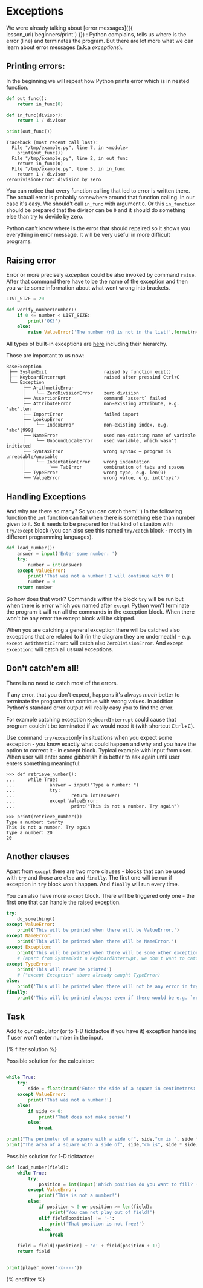 # Exceptions

We were already talking about [error messages]({{ lesson_url('beginners/print') }}) : 
Python complains, tells us where is the error (line) and terminates the program.
But there are lot more what we can learn about error messages (a.k.a *exceptions*).


## Printing errors:

In the beginning we will repeat how Python prints error which is in nested function.


```python
def out_func():
    return in_func(0)

def in_func(divisor):
    return 1 / divisor

print(out_func())
```

<!-- XXX: Highlight the line numbers -->

```pycon
Traceback (most recent call last):          
  File "/tmp/example.py", line 7, in <module>
    print(out_func())
  File "/tmp/example.py", line 2, in out_func
    return in_func(0)
  File "/tmp/example.py", line 5, in in_func
    return 1 / divisor
ZeroDivisionError: division by zero
```

You can notice that every function calling that led to error is written there.
The actuall error is probably somewhere around that function calling.
In our case it's easy. We should't call `in_func` with argument `0`.
Or this `in_function` should be prepared that the divisor can be `0`
and it should do something else than try to devide by zero.

Python can't know where is the error that should repaired so it shows
you everything in error message.
It will be very useful in more difficult programs.


## Raising error

Error or more precisely *exception* could be also invoked by command `raise`.
After that command there have to be the name of the exception and then you write some 
information about what went wrong into brackets.


```python
LIST_SIZE = 20

def verify_number(number):
    if 0 <= number < LIST_SIZE:
        print('OK!')
    else:
        raise ValueError('The number {n} is not in the list!'.format(n=number))
```

All types of built-in exceptions are
[here](https://docs.python.org/3/library/exceptions.html) including their hierarchy.

Those are important to us now:

```plain
BaseException
 ├── SystemExit                     raised by function exit()
 ├── KeyboardInterrupt              raised after pressind Ctrl+C
 ╰── Exception
      ├── ArithmeticError
      │    ╰── ZeroDivisionError    zero division
      ├── AssertionError            command `assert` failed
      ├── AttributeError            non-existing attribute, e.g. 'abc'.len
      ├── ImportError               failed import
      ├── LookupError
      │    ╰── IndexError           non-existing index, e.g. 'abc'[999]
      ├── NameError                 used non-existing name of variable
      │    ╰── UnboundLocalError    used variable, which wasn't initiated
      ├── SyntaxError               wrong syntax – program is unreadable/unusable
      │    ╰── IndentationError     wrong indentation
      │         ╰── TabError        combination of tabs and spaces
      ├── TypeError                 wrong type, e.g. len(9)
      ╰── ValueError                wrong value, e.g. int('xyz')
```


## Handling Exceptions

And why are there so many?
So you can catch them! :)
In the following function the `int` function can 
fail when there is something else than
number given to it. So it needs to be prepared for
that kind of situation with `try/except` block (you can also
see this named `try/catch` block - mostly in different
programming languages).

```python
def load_number():
    answer = input('Enter some number: ')
    try:
        number = int(answer)
    except ValueError:
        print('That was not a number! I will continue with 0')
        number = 0
    return number
```

So how does that work?
Commands within the block `try` will be run but when there is error
which you named after `except` Python won't terminate the program it will
run all the commands in the exception block.
When there won't be any error the except block will be skipped.

When you are catching a general exception there will be
catched also exceptions that are related to it (in the diagram they are underneath) - 
e.g. `except ArithmeticError:` will catch also `ZeroDivisionError`.
And `except Exception:` will catch all ussual exceptions.


## Don't catch'em all!

There is no need to catch most of the errors.

If any error, that you don't expect, happens 
it's always *much* better to terminate the program
than continue with wrong values.
In addition Python's standard error output will
really easy you to find the error.

For example catching exception `KeyboardInterrupt`
could cause that program couldn't be terminated if we would need it
(with shortcut <kbd>Ctrl</kbd>+<kbd>C</kbd>).

Use command `try/except`only in situations when you
expect some exception - you know exactly what could happen
and why and you have the option to correct it - in
except block.
Typical example with input from user. When user will 
enter some gibberish it is better to ask again until
user enters something meaningful:


```pycon
>>> def retrieve_number():
...     while True:
...             answer = input("Type a number: ")
...             try:
...                     return int(answer)
...             except ValueError:
...                     print("This is not a number. Try again")

>>> print(retrieve_number())
Type a number: twenty
This is not a number. Try again
Type a number: 20
20

```


## Another clauses

Apart from `except` there are two more clauses - blocks that can 
be used with `try` and those are `else` and `finally`.
The first one will be run if exception in `try` block won't happen.
And `finally` will run every time.

You can also have more `except` block. There will be triggered only one - 
the first one that can handle the raised exception. 


```python
try:
    do_something()
except ValueError:
    print('This will be printed when there will be ValueError.')
except NameError:
    print('This will be printed when there will be NameError.')
except Exception:
    print('This will be printed when there will be some other exception.')
    # (apart from SystemExit a KeyboardInterrupt, we don't want to catch those)
except TypeError:
    print('This will never be printed')
    # ("except Exception" above already caught TypeError)
else:
    print('This will be printed when there will not be any error in try block')
finally:
    print('This will be printed always; even if there would be e.g. `return` in the `try` block.')
```


## Task

Add to our calculator (or to 1-D ticktactoe if you have it) exception 
handeling if user won't enter number in the input.


{% filter solution %}

Possible solution for the calculator:

```python

while True:
    try:
        side = float(input('Enter the side of a square in centimeters: '))
    except ValueError:
        print('That was not a number!')
    else:
        if side <= 0:
            print('That does not make sense!')
        else:
            break

print("The perimeter of a square with a side of", side,"cm is ", side * 4,"cm.")
print("The area of a square with a side of", side,"cm is", side * side, "cm2.")

```

Possible solution for 1-D ticktactoe:

```python
def load_number(field):
    while True:
        try:
            position = int(input('Which position do you want to fill? (0..19) '))
        except ValueError:
            print('This is not a number!')
        else:
            if position < 0 or position >= len(field):
                print('You can not play out of field!')
            elif field[position] != '-':
                print('That position is not free!')
            else:
                break

    field = field[:position] + 'o' + field[position + 1:]
    return field


print(player_move('-x----'))
```
{% endfilter %}
